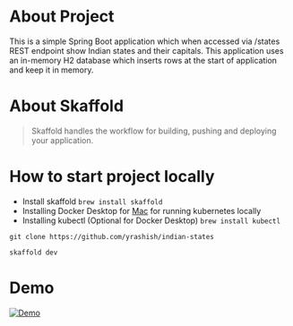 # About Project
This is a simple Spring Boot application which when accessed via /states REST endpoint show Indian states and their capitals. This application uses an in-memory H2 database which inserts rows at the start of application and keep it in memory.

# About Skaffold
> Skaffold handles the workflow for building, pushing and deploying your application.

# How to start project locally
 * Install skaffold
    `brew install skaffold`
 * Installing Docker Desktop for [Mac](https://www.docker.com/products/docker-desktop) for running kubernetes locally
 * Installing kubectl (Optional for Docker Desktop)
 `brew install kubectl`

`git clone https://github.com/yrashish/indian-states`

`skaffold dev`

# Demo
[![Demo](https://img.youtube.com/vi/KR8DqxaOGBw/2.jpg)](https://www.youtube.com/watch?v=KR8DqxaOGBw)

